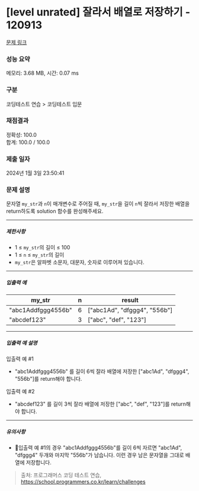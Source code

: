 # [level unrated] 잘라서 배열로 저장하기 - 120913 

[문제 링크](https://school.programmers.co.kr/learn/courses/30/lessons/120913) 

### 성능 요약

메모리: 3.68 MB, 시간: 0.07 ms

### 구분

코딩테스트 연습 > 코딩테스트 입문

### 채점결과

정확성: 100.0<br/>합계: 100.0 / 100.0

### 제출 일자

2024년 1월 3일 23:50:41

### 문제 설명

<p>문자열 <code>my_str</code>과 <code>n</code>이 매개변수로 주어질 때, <code>my_str</code>을 길이 <code>n</code>씩 잘라서 저장한 배열을 return하도록 solution 함수를 완성해주세요.</p>

<hr>

<h5>제한사항</h5>

<ul>
<li>1 ≤ <code>my_str</code>의 길이 ≤ 100</li>
<li>1 ≤ <code>n</code> ≤ <code>my_str</code>의 길이</li>
<li><code>my_str</code>은 알파벳 소문자, 대문자, 숫자로 이루어져 있습니다.</li>
</ul>

<hr>

<h5>입출력 예</h5>
<table class="table">
        <thead><tr>
<th>my_str</th>
<th>n</th>
<th>result</th>
</tr>
</thead>
        <tbody><tr>
<td>"abc1Addfggg4556b"</td>
<td>6</td>
<td>["abc1Ad", "dfggg4", "556b"]</td>
</tr>
<tr>
<td>"abcdef123"</td>
<td>3</td>
<td>["abc", "def", "123"]</td>
</tr>
</tbody>
      </table>
<hr>

<h5>입출력 예 설명</h5>

<p>입출력 예 #1</p>

<ul>
<li>"abc1Addfggg4556b" 를 길이 6씩 잘라 배열에 저장한 ["abc1Ad", "dfggg4", "556b"]를 return해야 합니다.</li>
</ul>

<p>입출력 예 #2</p>

<ul>
<li>"abcdef123" 를 길이 3씩 잘라 배열에 저장한 ["abc", "def", "123"]를 return해야 합니다.</li>
</ul>

<hr>

<h5>유의사항</h5>

<ul>
<li>입출력 예 #1의 경우 "abc1Addfggg4556b"를 길이 6씩 자르면 "abc1Ad", "dfggg4" 두개와 마지막 "556b"가 남습니다. 이런 경우 남은 문자열을 그대로 배열에 저장합니다.</li>
</ul>


> 출처: 프로그래머스 코딩 테스트 연습, https://school.programmers.co.kr/learn/challenges